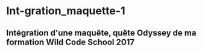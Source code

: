 # Int-gration_maquette-1

## Intégration d'une maquête, quête Odyssey de ma formation Wild Code School 2017
